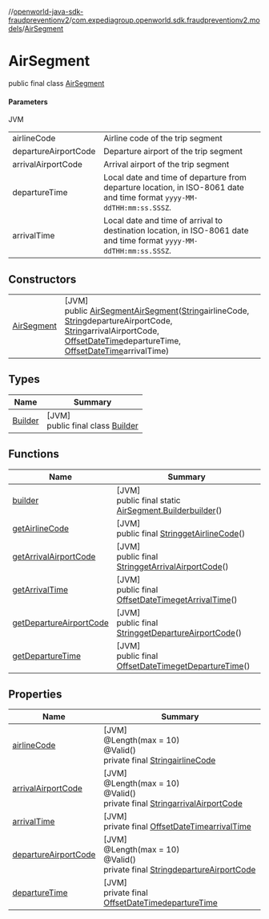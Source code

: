 //[openworld-java-sdk-fraudpreventionv2](../../../index.md)/[com.expediagroup.openworld.sdk.fraudpreventionv2.models](../index.md)/[AirSegment](index.md)

# AirSegment

public final class [AirSegment](index.md)

#### Parameters

JVM

| | |
|---|---|
| airlineCode | Airline code of the trip segment |
| departureAirportCode | Departure airport of the trip segment |
| arrivalAirportCode | Arrival airport of the trip segment |
| departureTime | Local date and time of departure from departure location, in ISO-8061 date and time format `yyyy-MM-ddTHH:mm:ss.SSSZ`. |
| arrivalTime | Local date and time of arrival to destination location, in ISO-8061 date and time format `yyyy-MM-ddTHH:mm:ss.SSSZ`. |

## Constructors

| | |
|---|---|
| [AirSegment](-air-segment.md) | [JVM]<br>public [AirSegment](index.md)[AirSegment](-air-segment.md)([String](https://docs.oracle.com/javase/8/docs/api/java/lang/String.html)airlineCode, [String](https://docs.oracle.com/javase/8/docs/api/java/lang/String.html)departureAirportCode, [String](https://docs.oracle.com/javase/8/docs/api/java/lang/String.html)arrivalAirportCode, [OffsetDateTime](https://docs.oracle.com/javase/8/docs/api/java/time/OffsetDateTime.html)departureTime, [OffsetDateTime](https://docs.oracle.com/javase/8/docs/api/java/time/OffsetDateTime.html)arrivalTime) |

## Types

| Name | Summary |
|---|---|
| [Builder](-builder/index.md) | [JVM]<br>public final class [Builder](-builder/index.md) |

## Functions

| Name | Summary |
|---|---|
| [builder](builder.md) | [JVM]<br>public final static [AirSegment.Builder](-builder/index.md)[builder](builder.md)() |
| [getAirlineCode](get-airline-code.md) | [JVM]<br>public final [String](https://docs.oracle.com/javase/8/docs/api/java/lang/String.html)[getAirlineCode](get-airline-code.md)() |
| [getArrivalAirportCode](get-arrival-airport-code.md) | [JVM]<br>public final [String](https://docs.oracle.com/javase/8/docs/api/java/lang/String.html)[getArrivalAirportCode](get-arrival-airport-code.md)() |
| [getArrivalTime](get-arrival-time.md) | [JVM]<br>public final [OffsetDateTime](https://docs.oracle.com/javase/8/docs/api/java/time/OffsetDateTime.html)[getArrivalTime](get-arrival-time.md)() |
| [getDepartureAirportCode](get-departure-airport-code.md) | [JVM]<br>public final [String](https://docs.oracle.com/javase/8/docs/api/java/lang/String.html)[getDepartureAirportCode](get-departure-airport-code.md)() |
| [getDepartureTime](get-departure-time.md) | [JVM]<br>public final [OffsetDateTime](https://docs.oracle.com/javase/8/docs/api/java/time/OffsetDateTime.html)[getDepartureTime](get-departure-time.md)() |

## Properties

| Name | Summary |
|---|---|
| [airlineCode](index.md#1103891521%2FProperties%2F-1883119931) | [JVM]<br>@Length(max = 10)<br>@Valid()<br>private final [String](https://docs.oracle.com/javase/8/docs/api/java/lang/String.html)[airlineCode](index.md#1103891521%2FProperties%2F-1883119931) |
| [arrivalAirportCode](index.md#-292248401%2FProperties%2F-1883119931) | [JVM]<br>@Length(max = 10)<br>@Valid()<br>private final [String](https://docs.oracle.com/javase/8/docs/api/java/lang/String.html)[arrivalAirportCode](index.md#-292248401%2FProperties%2F-1883119931) |
| [arrivalTime](index.md#1652486534%2FProperties%2F-1883119931) | [JVM]<br>private final [OffsetDateTime](https://docs.oracle.com/javase/8/docs/api/java/time/OffsetDateTime.html)[arrivalTime](index.md#1652486534%2FProperties%2F-1883119931) |
| [departureAirportCode](index.md#1335361514%2FProperties%2F-1883119931) | [JVM]<br>@Length(max = 10)<br>@Valid()<br>private final [String](https://docs.oracle.com/javase/8/docs/api/java/lang/String.html)[departureAirportCode](index.md#1335361514%2FProperties%2F-1883119931) |
| [departureTime](index.md#1418982059%2FProperties%2F-1883119931) | [JVM]<br>private final [OffsetDateTime](https://docs.oracle.com/javase/8/docs/api/java/time/OffsetDateTime.html)[departureTime](index.md#1418982059%2FProperties%2F-1883119931) |

